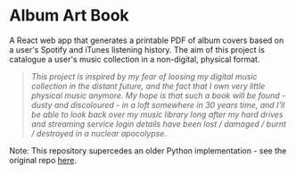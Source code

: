 # Album Art Book
A React web app that generates a printable PDF of album covers based on a user's Spotify and iTunes listening history. The aim of this project is catalogue a user's music collection in a non-digital, physical format.

> _This project is inspired by my fear of loosing my digital music collection in the distant future, and the fact that I own very little physical music anymore. My hope is that such a book will be found - dusty and discoloured - in a loft somewhere in 30 years time, and I'll be able to look back over my music library long after my hard drives and streaming service login details have been lost / damaged / burnt / destroyed in a nuclear apocolypse._

Note: This repository supercedes an older Python implementation - see the original repo [here](https://github.com/jonnytownend/itunes-booklet).